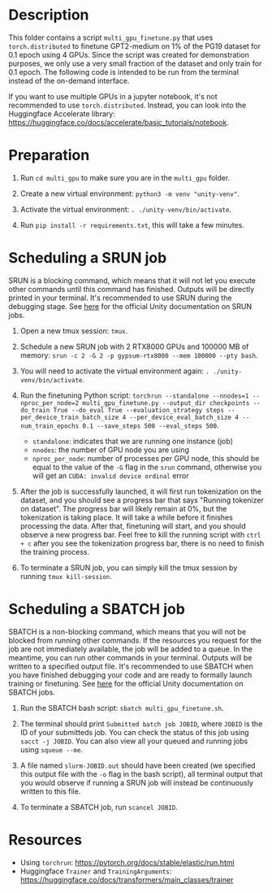 # Description

This folder contains a script `multi_gpu_finetune.py` that uses `torch.distributed` to finetune GPT2-medium on 1% of the PG19 dataset for 0.1 epoch using 4 GPUs. Since the script was created for demonstration purposes, we only use a very small fraction of the dataset and only train for 0.1 epoch. The following code is intended to be run from the terminal instead of the on-demand interface.

If you want to use multiple GPUs in a jupyter notebook, it's not recommended to use `torch.distributed`. Instead, you can look into the Huggingface Accelerate library: https://huggingface.co/docs/accelerate/basic_tutorials/notebook.

# Preparation

1. Run `cd multi_gpu` to make sure you are in the `multi_gpu` folder.

2. Create a new virtual environment: `python3 -m venv "unity-venv"`.

3. Activate the virtual environment: `. ./unity-venv/bin/activate`.

4. Run `pip install -r requirements.txt`, this will take a few minutes.

# Scheduling a SRUN job

SRUN is a blocking command, which means that it will not let you execute other commands until this command has finished. Outputs will be directly printed in your terminal. It's recommended to use SRUN during the debugging stage. See [here](https://docs.unity.rc.umass.edu/slurm/srun.html) for the official Unity documentation on SRUN jobs.

1. Open a new tmux session: `tmux`.

2. Schedule a new SRUN job with 2 RTX8000 GPUs and 100000 MB of memory: `srun -c 2 -G 2 -p gypsum-rtx8000 --mem 100000 --pty bash`.

3. You will need to activate the virtual environment again: `. ./unity-venv/bin/activate`.

4. Run the finetuning Python script: `torchrun --standalone --nnodes=1 --nproc_per_node=2 multi_gpu_finetune.py --output_dir checkpoints --do_train True --do_eval True --evaluation_strategy steps --per_device_train_batch_size 4 --per_device_eval_batch_size 4 --num_train_epochs 0.1 --save_steps 500 --eval_steps 500`.

    - `standalone`: indicates that we are running one instance (job)
    - `nnodes`: the number of GPU node you are using
    - `nproc_per_node`: number of processes per GPU node, this should be equal to the value of the `-G` flag in the `srun` command, otherwise you will get an `CUDA: invalid device ordinal` error

5. After the job is successfully launched, it will first run tokenization on the dataset, and you should see a progress bar that says "Running tokenizer on dataset". The progress bar will likely remain at 0%, but the tokenization is taking place. It will take a while before it finishes processing the data. After that, finetuning will start, and you should observe a new progress bar. Feel free to kill the running script with `ctrl + c` after you see the tokenization progress bar, there is no need to finish the training process. 

5. To terminate a SRUN job, you can simply kill the tmux session by running `tmux kill-session`.

# Scheduling a SBATCH job

SBATCH is a non-blocking command, which means that you will not be blocked from running other commands. If the resources you request for the job are not immediately available, the job will be added to a queue. In the meantime, you can run other commands in your terminal. Outputs will be written to a specified output file. It's recommended to use SBATCH when you have finished debugging your code and are ready to formally launch training or finetuning. See [here](https://docs.unity.rc.umass.edu/slurm/sbatch.html) for the official Unity documentation on SBATCH jobs.

1. Run the SBATCH bash script: `sbatch multi_gpu_finetune.sh`.

2. The terminal should print `Submitted batch job JOBID`, where `JOBID` is the ID of your submitteds job. You can check the status of this job using `sacct -j JOBID`. You can also view all your queued and running jobs using `squeue --me`.

3. A file named `slurm-JOBID.out` should have been created (we specified this output file with the `-o` flag in the bash script), all terminal output that you would observe if running a SRUN job will instead be continuously written to this file.

4. To terminate a SBATCH job, run `scancel JOBID`.

# Resources

- Using `torchrun`: https://pytorch.org/docs/stable/elastic/run.html
- Huggingface `Trainer` and `TrainingArguments`: https://huggingface.co/docs/transformers/main_classes/trainer
